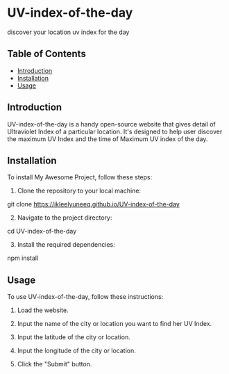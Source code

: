 # UV-index-of-the-day
discover your location uv index for the day


## Table of Contents
- [Introduction](#introduction)
- [Installation](#installation)
- [Usage](#usage)

  

## Introduction

UV-index-of-the-day is a handy open-source website that 
gives detail of Ultraviolet Index of a particular location.
It's designed to help user discover the maximum UV Index and 
the time of Maximum UV index of the day.


## Installation

To install My Awesome Project, follow these steps:

1. Clone the repository to your local machine:

git clone https://ikleelyuneeq.github.io/UV-index-of-the-day

2. Navigate to the project directory:

cd UV-index-of-the-day
  
3. Install the required dependencies:

npm install


## Usage

To use UV-index-of-the-day, follow these instructions:

1. Load the website.

2. Input the name of the city or location you want to find her UV Index.

3. Input the latitude of the city or location.

4. Input the longitude of the city or location.

5. Click the "Submit" button.

